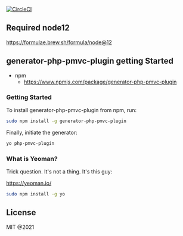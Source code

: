 [![CircleCI](https://circleci.com/gh/pmvc/generator-php-pmvc-plugin/tree/master.svg?style=svg)](https://circleci.com/gh/pmvc/generator-php-pmvc-plugin/tree/master)

## Required node12
https://formulae.brew.sh/formula/node@12

## generator-php-pmvc-plugin getting Started

   * npm 
      * https://www.npmjs.com/package/generator-php-pmvc-plugin

### Getting Started

To install generator-php-pmvc-plugin from npm, run:

```bash
sudo npm install -g generator-php-pmvc-plugin
```

Finally, initiate the generator:

```bash
yo php-pmvc-plugin
```

### What is Yeoman?

Trick question. It's not a thing. It's this guy:

https://yeoman.io/

```bash
sudo npm install -g yo
```

## License

MIT @2021
